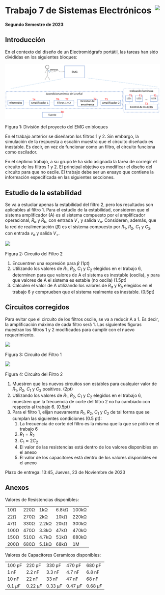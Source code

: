 # <img src="https://julianodb.github.io/SISTEMAS_ELECTRONICOS_PARA_INGENIERIA_BIOMEDICA/img/logo_fing.png?raw=true" align="right" height="45"> Trabajo 7 de Sistemas Electrónicos

#### Segundo Semestre de 2023

## Introducción

En el contexto del diseño de un Electromiógrafo portátil, las tareas han sido divididas en los siguientes bloques:

![TX_bloques](../img/TX_bloques.png)

Figura 1: División del proyecto del EMG en bloques

En el trabajo anterior se diseñaron los filtros 1 y 2. Sin embargo, la simulación de la respuesta a escalón muestra que el circuito diseñado es inestable. Es decir, en vez de funcionar como un filtro, el circuito funciona como oscilador.

En el séptimo trabajo, a su grupo le ha sido asignada la tarea de corregir el circuito de los filtros 1 y 2. El principal objetivo es modificar el diseño del circuito para que no oscile. El trabajo debe ser un ensayo que contiene la información especificada en las siguientes secciones.

## Estudio de la estabilidad

Se va a estudiar apenas la estabilidad del filtro 2, pero los resultados son aplicables al filtro 1. Para el estudio de la estabilidad, consideren que el sistema amplificador (A) es el sistema compuesto por el amplificador operacional, $R_a$ y $R_b$, con entrada $V_+$ y salida $v_o$. Consideren, además, que la red de realimentación ($\beta$) es el sistema compuesto por $R_1$, $R_2$, $C_1$ y $C_2$, con entrada $v_o$ y salida $V_+$.

<img src="https://julianodb.github.io/electronic_circuits_diagrams/sallen_key_low_2_with_gain.png" width="400">

Figura 2: Circuito del Filtro 2

1. Encuentren una expresión para $\beta$ (1pt)
1. Utilizando los valores de $R_1$, $R_2$, $C_1$ y $C_2$ elegidos en el trabajo 6, determinen para que valores de A el sistema es inestable (oscila), y para que valores de A el sistema es estable (no oscila) (1.5pt)
1. Calculen el valor de A utilizando los valores de $R_a$ y $R_b$ elegidos en el trabajo 6 y comprueben que el sistema realmente es inestable. (0.5pt)

## Circuitos corregidos

Para evitar que el circuito de los filtros oscile, se va a reducir A a 1. Es decir, la amplificación máxima de cada filtro será 1. Las siguientes figuras muestran los filtros 1 y 2 modificados para cumplir con el nuevo requerimiento.

<img src="https://julianodb.github.io/electronic_circuits_diagrams/sallen_key_high_2.png" width="400">

Figura 3: Circuito del Filtro 1

<img src="https://julianodb.github.io/electronic_circuits_diagrams/sallen_key_low_2.png" width="400">

Figura 4: Circuito del Filtro 2

1. Muestren que los nuevos circuitos son estables para cualquier valor de $R_1$, $R_2$, $C_1$ y $C_2$ positivos. (2pt)
2. Utilizando los valores de $R_1$, $R_2$, $C_1$ y $C_2$ elegidos en el trabajo 6, muestren que la frecuencia de corte del filtro 2 no ha cambiado con respecto al trabajo 6. (0.5pt)
2. Para el filtro 1, elijan nuevamente $R_1$, $R_2$, $C_1$ y $C_2$ de tal forma que se cumplan las siguientes condiciones (0.5 pt):
    1. La frecuencia de corte del filtro es la misma que la que se pidió en el trabajo 6
    1. $R_1 = R_2$
    1. $C_1 \approx 2 C_2$
    1. El valor de las resistencias está dentro de los valores disponibles en el anexo
    1. El valor de los capacitores está dentro de los valores disponibles en el anexo

Plazo de entrega: 13:45, Jueves, 23 de Noviembre de 2023

## Anexos

Valores de Resistencias disponibles:

|   |  |        |       |  |
|------|------|-----------|------------|-------|
| 10Ω  | 220Ω | 1kΩ       | 6.8kΩ      | 100kΩ |
| 22Ω  | 270Ω | 2kΩ       | 10kΩ       | 220kΩ |
| 47Ω  | 330Ω | 2.2kΩ     | 20kΩ       | 300kΩ |
| 100Ω | 470Ω | 3.3kΩ     | 47kΩ       | 470kΩ |
| 150Ω | 510Ω | 4.7kΩ     | 51kΩ       | 680kΩ |
| 200Ω | 680Ω | 5.1kΩ     | 68kΩ       | 1M    |

Valores de Capacitores Ceramicos disponibles:

|   |  |        |       |  |
|------|------|-----------|------------|-------|
| 100 pF  | 220 pF | 330 pF | 470 pF | 680 pF |
| 1 nF  | 2.2 nF | 3.3 nF | 4.7 nF | 6.8 nF |
| 10 nF  | 22 nF | 33 nF | 47 nF | 68 nF |
| $0.1\ \mu F$  | $0.22\ \mu F$ | $0.33\ \mu F$| $0.47\ \mu F$ | $0.68\ \mu F$ |

